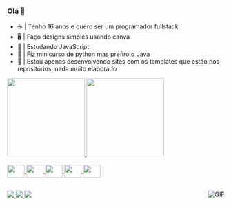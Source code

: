 ### Olá 👋

- ☕ | Tenho 16 anos e quero ser um programador fullstack
- 🖥️ | Faço designs simples usando canva
- 🤘 | Estudando JavaScript
- 🐍 | Fiz minicurso de python mas prefiro o Java
-  💼 | Estou apenas desenvolvendo sites com os templates que estão nos repositórios, nada muito elaborado

 <div>
<a href="https://github.com/gabrielkkskx">
<img loading="lazy" height="180em" src="https://github-readme-stats.vercel.app/api/top-langs/?username=gabrielkkskx&layout=compact&langs_count=7&theme=midnight-purple"/>
<img loading="lazy" height="180em" src="https://github-readme-stats.vercel.app/api?username=gabrielkkskx&show_icons=true&theme=midnight-purple&include_all_commits=true&count_private=true"/>
</div>

<div style="display: inline_block"><br>
 <img align="center" height="30" width="40" src="https://cdn.jsdelivr.net/gh/devicons/devicon/icons/chrome/chrome-original.svg" />
 <img align="center" height="30" width="40" src="https://cdn.jsdelivr.net/gh/devicons/devicon/icons/html5/html5-original.svg" />
 <img align="center" height="30" width="40" src="https://cdn.jsdelivr.net/gh/devicons/devicon/icons/css3/css3-original.svg" />
 <img align="center" height="30" width="40" src="https://cdn.jsdelivr.net/gh/devicons/devicon/icons/javascript/javascript-original.svg" />
 <img align="center" height="30" width="40" src="https://cdn.jsdelivr.net/gh/devicons/devicon/icons/python/python-original.svg"/> 
</div>


##

<div>
 <img align="right" alt="GIF" src="https://media.discordapp.net/attachments/1164293776861315173/1164294149151924235/61zg71.gif?ex=6542b06c&is=65303b6c&hm=843b52c528f1cc8365defd6e3d0db61514ea7e26a188e1a3c5064525e9287fab&=">
</div>


##

<div>
   <a href="https://wa.me/554291334898" target="_blank"><img src="https://img.shields.io/badge/WhatsApp-25D366?style=for-the-badge&logo=whatsapp&logoColor=white">
   <a href="https://www.instagram.com/gabriel_kkskx/"><img src="https://img.shields.io/badge/Instagram-E4405F?style=for-the-badge&logo=instagram&logoColor=white" target="_blank">
   <a href="mailto:contatogabrielkkskx@gmail.com"><img src="https://img.shields.io/badge/Gmail-D14836?style=for-the-badge&logo=gmail&logoColor=white">
</div>
